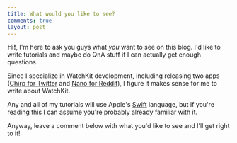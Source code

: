 ```yaml
---
title: What would you like to see?
comments: true
layout: post
---
```


**Hi!**, I'm here to ask you guys what *you* want to see on this blog. I'd like to write tutorials and maybe do QnA stuff if I can actually get enough questions. 

Since I specialize in WatchKit development, including releasing two apps ([Chirp for Twitter](https://itunes.apple.com/us/app/chirp-for-twitter/id1397430041?mt=8) and [Nano for Reddit](https://itunes.apple.com/us/app/nano-for-reddit/id1344097185?ls=1&mt=8)), I figure it makes sense for me to write about WatchKit.

Any and all of my tutorials will use Apple's [Swift](https://developer.apple.com/swift/) language, but if you're reading this I can assume you're probably already familiar with it.

Anyway, leave a comment below with what you'd like to see and I'll get right to it!